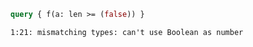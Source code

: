 ```graphql
query { f(a: len >= (false)) }
```

```
1:21: mismatching types: can't use Boolean as number
```